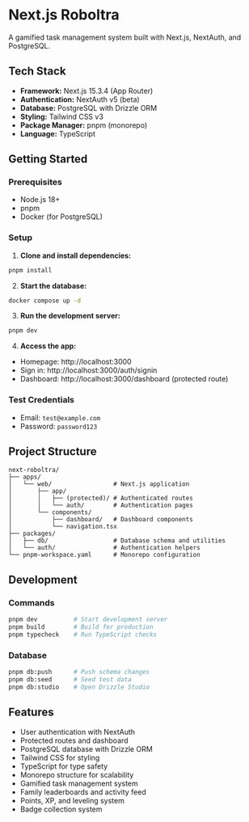 # Next.js Roboltra

A gamified task management system built with Next.js, NextAuth, and PostgreSQL.

## Tech Stack

- **Framework:** Next.js 15.3.4 (App Router)
- **Authentication:** NextAuth v5 (beta)
- **Database:** PostgreSQL with Drizzle ORM
- **Styling:** Tailwind CSS v3
- **Package Manager:** pnpm (monorepo)
- **Language:** TypeScript

## Getting Started

### Prerequisites

- Node.js 18+
- pnpm
- Docker (for PostgreSQL)

### Setup

1. **Clone and install dependencies:**
```bash
pnpm install
```

2. **Start the database:**
```bash
docker compose up -d
```

3. **Run the development server:**
```bash
pnpm dev
```

4. **Access the app:**
- Homepage: http://localhost:3000
- Sign in: http://localhost:3000/auth/signin
- Dashboard: http://localhost:3000/dashboard (protected route)

### Test Credentials

- Email: `test@example.com`
- Password: `password123`

## Project Structure

```
next-roboltra/
├── apps/
│   └── web/                 # Next.js application
│       ├── app/
│       │   ├── (protected)/ # Authenticated routes
│       │   └── auth/        # Authentication pages
│       └── components/
│           ├── dashboard/   # Dashboard components
│           └── navigation.tsx
├── packages/
│   ├── db/                  # Database schema and utilities
│   └── auth/                # Authentication helpers
└── pnpm-workspace.yaml      # Monorepo configuration
```

## Development

### Commands

```bash
pnpm dev          # Start development server
pnpm build        # Build for production
pnpm typecheck    # Run TypeScript checks
```

### Database

```bash
pnpm db:push      # Push schema changes
pnpm db:seed      # Seed test data
pnpm db:studio    # Open Drizzle Studio
```

## Features

- User authentication with NextAuth
- Protected routes and dashboard
- PostgreSQL database with Drizzle ORM
- Tailwind CSS for styling
- TypeScript for type safety
- Monorepo structure for scalability
- Gamified task management system
- Family leaderboards and activity feed
- Points, XP, and leveling system
- Badge collection system